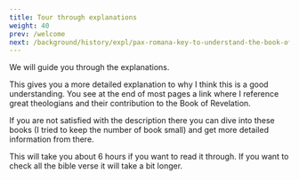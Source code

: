 ```yaml
---
title: Tour through explanations
weight: 40
prev: /welcome
next: /background/history/expl/pax-romana-key-to-understand-the-book-of-revelation
---
```


We will guide you through the explanations.

This gives you a more detailed explanation to why I think this is a good understanding. You see at the end of most pages a link where I reference great theologians and their contribution to the Book of Revelation. 

If you are not satisfied with the description there you can dive into these books (I tried to keep the number of book small) and get more detailed information from there.

This will take you about 6 hours if you want to read it through. If you want to check all the bible verse it will take a bit longer.

